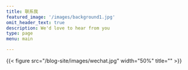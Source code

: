 ```yaml
---
title: 联系我
featured_image: '/images/background1.jpg'
omit_header_text: true
description: We'd love to hear from you
type: page
menu: main

---
```



<!-- This is an example of a custom shortcode that you can put right into your content. You will need to add a form action to the shortcode to make it work. Check out [Formspree](https://formspree.io/) for a simple, free form service.

{{< form-contact action="<https://example.com>"  >}} -->

{{< figure src="/blog-site/images/wechat.jpg" width="50%" title="" >}}

<!-- ![wechat](/images/wechat.jpg) -->
